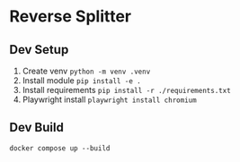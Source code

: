 # Reverse Splitter

## Dev Setup

1. Create venv `python -m venv .venv`
2. Install module `pip install -e .`
3. Install requirements `pip install -r ./requirements.txt`
4. Playwright install `playwright install chromium`

## Dev Build

`docker compose up --build`
